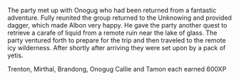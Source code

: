 The party met up with Onogug who had been returned from a fantastic adventure.  Fully reunited the group returned to the Unknowing and provided dagger, which made Albon very happy.  He gave the party another quest to retrieve a carafe of liquid from a remote ruin near the lake of glass.  The party ventured forth to prepare for the trip and then traveled to the remote icy wilderness.  After shortly after arriving they were set upon by a pack of yetis.


Trenton, Mirthal, Brandong, Onogug Callie and Tamon each earned 600XP
